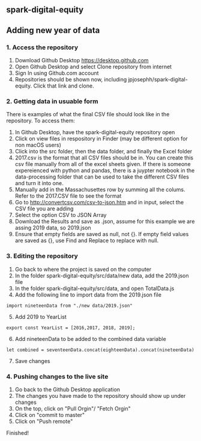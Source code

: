 ## spark-digital-equity

## Adding new year of data

### 1. Access the repository

1. Download Github Desktop
    https://desktop.github.com 
2. Open Github Desktop and select Clone repository from internet
3. Sign In using Github.com account
4. Repositories should be shown now, including jpjosephh/spark-digital-equity. Click that link and clone.

### 2. Getting data in usuable form

There is examples of what the final CSV file should look like in the repository. To access them:
1. In Github Desktop, have the spark-digital-equity repository open
2. Click on view files in respository in Finder (may be different option for non macOS users)
3. Click into the src folder, then the data folder, and finally the Excel folder
4. 2017.csv is the format that all CSV files should be in. You can create this csv file manually from all of the excel sheets given. If there is someone expereienced with python and pandas, there is a juypter notebook in the data-processing folder that can be used to take the different CSV files and turn it into one.
5. Manually add in the Massachusettes row by summing all the colums. Refer to the 2017.CSV file to see the format
5. Go to http://convertcsv.com/csv-to-json.htm and in input, select the CSV file you are adding
6. Select the option CSV to JSON Array
7. Download the Results and save as <Year>.json, assume for this example we are assing 2019 data, so 2019.json
8. Ensure that empty fields are saved as null, not {}. If empty field values are saved as {}, use Find and Replace to replace with null.
    
### 3. Editing the repository

1. Go back to where the project is saved on the computer
2. In the folder spark-digital-equity/src/data/new data, add the 2019.json file
3. In the folder spark-digital-equity/src/data, and open TotalData.js
4. Add the following line to import data from the 2019.json file
```
import nineteenData from "./new data/2019.json"
```
5. Add 2019 to YearList
```
export const YearList = [2016,2017, 2018, 2019];
```
6. Add nineteenData to be added to the combined data variable
```
let combined = seventeenData.concat(eighteenData).concat(nineteenData)
```
7. Save changes

### 4. Pushing changes to the live site

1. Go back to the Github Desktop application
2. The changes you have made to the repository should show up under changes
3. On the top, click on "Pull Orgin"/ "Fetch Orgin"
4. Click on "commit to master"
5. Click on "Push remote"

Finished!
